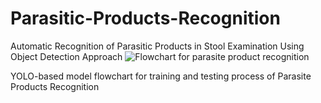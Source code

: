 # Parasitic-Products-Recognition
Automatic Recognition of Parasitic Products in Stool Examination Using Object Detection Approach
![Flowchart for parasite product recognition](https://user-images.githubusercontent.com/53847534/130099364-f21668d4-5ef0-4b6f-856a-e2558703e68e.png)

YOLO-based model flowchart for training and testing process of Parasite Products Recognition
